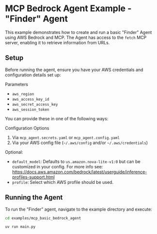 # MCP Bedrock Agent Example - "Finder" Agent

This example demonstrates how to create and run a basic "Finder" Agent using AWS Bedrock and MCP. The Agent has access to the `fetch` MCP server, enabling it to retrieve information from URLs.

## Setup

Before running the agent, ensure you have your AWS credentials and configuration details set up:

Parameters
- `aws_region`
- `aws_access_key_id`
- `aws_secret_access_key`
- `aws_session_token`

You can provide these in one of the following ways:

Configuration Options
1. Via `mcp_agent.secrets.yaml` or `mcp_agent.config.yaml`
2. Via your AWS config file (`~/.aws/config` and/or `~/.aws/credentials`)

Optional:
- `default_model`: Defaults to `us.amazon.nova-lite-v1:0` but can be customized in your config. For more info see: https://docs.aws.amazon.com/bedrock/latest/userguide/inference-profiles-support.html
- `profile`: Select which AWS profile should be used.

## Running the Agent

To run the "Finder" agent, navigate to the example directory and execute:

```bash
cd examples/mcp_basic_bedrock_agent

uv run main.py
```